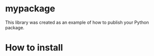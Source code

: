 # mypackage 
This library was created as an example of how to publish your Python package.

# How to install